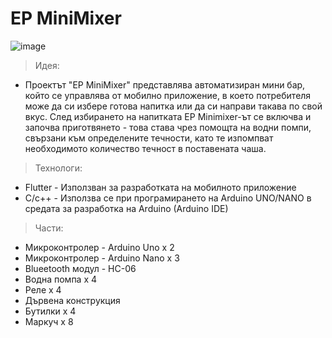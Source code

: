 # EP MiniMixer

![image](https://user-images.githubusercontent.com/72454123/233491577-a47f8b43-910f-4ea4-a70c-13fc6e82e5c4.png)


>Идея:
- Проектът "EP MiniMixer" представлява автоматизиран мини бар, който се управлява 
от мобилно приложение, в което потребителя може да си избере готова напитка или да си
направи такава по свой вкус. След избирането на напитката EP Minimixer-ът се включва и започва 
приготвянето - това става чрез помощта на водни помпи, свързани към определените течности, като те изпомпват 
необходимото количество течност в поставената чаша.

>Технологи:
- Flutter - Използван за разработката на мобилното приложение
- C/c++ - Използва се при програмирането на Arduino UNO/NANO в 
          средата за разработка на Arduino (Arduino IDE)
          
>Части:
- Микроконтролер - Arduino Uno x 2
- Микроконтролер - Arduino Nano x 3
- Blueetooth модул - HC-06
- Водна помпа х 4
- Реле х 4
- Дървена конструкция
- Бутилки х 4
- Маркуч х 8

